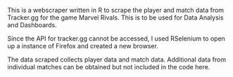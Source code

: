 This is a webscraper written in R to scrape the player and match data from Tracker.gg for the game Marvel Rivals. This is to be used for Data Analysis and Dashboards.

Since the API for tracker.gg cannot be accessed, I used RSelenium to open up a instance of Firefox and created a new browser.

The data scraped collects player data and match data. Additional data from individual matches can be obtained but not included in the code here.


